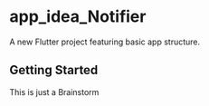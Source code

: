 # app_idea_Notifier

A new Flutter project featuring basic app structure.

## Getting Started

This is just a Brainstorm

